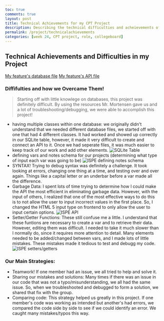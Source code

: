 ```yaml
---
toc: true
comments: true
layout: post
title: Technical Achievements for my CPT Project
description: Describing the technical difficulties and acheievements of my project!
permalink: /project/technicalachievements
categories: [week 24, CPT project, role, collegeboard]
--- 
```


## Technical Achievements and Difficulties in my Project

[My feature's database file](https://github.com/avac54765/teambaddieflask/blob/main/model/ISPEs.py)
[My feature's API file](https://github.com/avac54765/teambaddieflask/blob/main/api/ISPE.py)

### Diffifulties and how we Overcame Them!

> Starting off with little knowlege on databases, this project was definitely difficult. By using the resources Mr. Mortensen gave us and a lot of troubleshooting/debugging, we were able to accomplish this project!
- having multiple classes within one database: we originally didn't understand that we needed different database files, we started off with one that had 4 different classes. It had worked and showed up correctly in our SQLite table, however, it made it very difficult to create and connect an API to it. Once we had seperate files, it was much easier to keep track of our work and add other elements.
![SQLite Table]({{site.baseurl}}/images/Row1ISPESQLITECPT.jpg)
- defining vars and notes schema for our projects (determining what type of input each var was going to be)
![ISPE defining notes schema]({{site.baseurl}}/images/howrow2CPT.jpg)
- SYNTAX! Trying to debug syntax was definitely a challenge. It took looking at errors, changing one thing at a time, and testing over and over again. Things like a capital letter or an underbar before a var made all the difference.
- Garbage Data: I spent lots of time trying to determine how I could make the API the most efficient in eliminating garbage data. However, with the input of others, I realized that one of the most effective ways to do this is to not allow the user to input incorrect values in the first place. So, I changed the HTML 5 input type on frontend to only allow the user to input certain options.
![ISPE API]({{site.baseurl}}/images/ISPEapiCPT.jpg)
- Setter/Getter Functions: These still confuse me a little. I understand that these funtions are necessary to create a var and to retrieve their data. However, editing them was difficult. I needed to take it much slower than I normally do, since it requires more attention to detail. Many elements needed to be added/changed between vars, and I made lots of little mistakes. These mistakes made it tedious to test and debugg my code.
![ISPE setters/getters]({{site.baseurl}}/images/setterandgetters.jpg)


### Our Main Strategies:
- Teamwork! If one member had an issue, we all tried to help and solve it.
- Sharing our mistakes and solutions: Many times if there was an issue in our code that was not a typo/misunderstanding, we all had the same issue. So, when we troubleshooted and debugged to form a solution, we shared that fix with the group.
- Comparing code: This strategy helped us greatly in this project. If one member's code was working as intended but another's had errors, we compared the code side by side to see if we could identify an error. We caught many mistakes/typos this way.